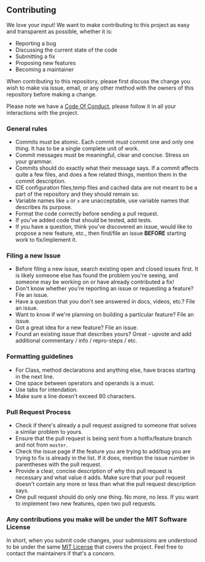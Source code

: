 ## Contributing

We love your input! We want to make contributing to this project as easy and transparent as possible, whether it is:

-   Reporting a bug
-   Discussing the current state of the code
-   Submitting a fix
-   Proposing new features
-   Becoming a maintainer

When contributing to this repository, please first discuss the change you wish to make via issue,
email, or any other method with the owners of this repository before making a change.

Please note we have a [Code Of Conduct](https://github.com/SVijayB/Repo-Template/blob/master/.github/CODE_OF_CONDUCT.md), please follow it in all your interactions with the project.

### General rules

-   Commits must be atomic. Each commit must commit one and only one thing. It has to be a single complete unit of work.
-   Commit messages must be meaningful, clear and concise. Stress on your grammar.
-   Commits should do exactly what their message says. If a commit affects quite a few files, and does a few related things, mention them in the commit description.
-   IDE configuration files,temp files and cached data are not meant to be a part of the repository and they should remain so.
-   Variable names like `a` or `x` are unacceptable, use variable names that describes its purpose.
-   Format the code correctly before sending a pull request.
-   If you've added code that should be tested, add tests.
-   If you have a question, think you've discovered an issue, would like to propose a new feature, etc., then find/file an issue **BEFORE** starting work to fix/implement it.

### Filing a new Issue

-   Before filing a new issue, search existing open and closed issues first. It is likely someone else has found the problem you're seeing, and someone may be working on or have already contributed a fix!
-   Don't know whether you're reporting an issue or requesting a feature? File an issue.
-   Have a question that you don't see answered in docs, videos, etc.? File an issue.
-   Want to know if we're planning on building a particular feature? File an issue.
-   Got a great idea for a new feature? File an issue.
-   Found an existing issue that describes yours? Great - upvote and add additional commentary / info / repro-steps / etc.

### Formatting guidelines

-   For Class, method declarations and anything else, have braces starting in the next line.
-   One space between operators and operands is a must.
-   Use tabs for intendation.
-   Make sure a line doesn't exceed 80 characters.

### Pull Request Process

-   Check if there's already a pull request assigned to someone that solves a similar problem to yours.
-   Ensure that the pull request is being sent from a hotfix/feature branch and not from `master`.
-   Check the issue page if the feature you are trying to add/bug you are trying to fix is already in the list. If it does, mention the issue number in parentheses with the pull request.
-   Provide a clear, concise description of why this pull request is necessary and what value it adds. Make sure that your pull request doesn't contain any more or less than what the pull request description says.
-   One pull request should do only one thing. No more, no less. If you want to implement two new features, open two pull requests.

### Any contributions you make will be under the MIT Software License

In short, when you submit code changes, your submissions are understood to be under the same [MIT License](https://github.com/SVijayB/Repo-Template/blob/master/LICENSE) that covers the project. Feel free to contact the maintainers if that's a concern.
